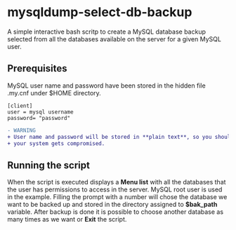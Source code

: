 # mysqldump-select-db-backup
A simple interactive bash scritp to create a MySQL database backup selected from all the databases available on the server
for a given MySQL user.

## Prerequisites

MySQL user name and password have been stored in the hidden file .my.cnf under $HOME directory. 

```
[client]
user = mysql username
password= "password"
```

```diff
- WARNING
+ User name and password will be stored in **plain text**, so you should know the risks you assume in case 
+ your system gets compromised.
```

## Running the script
When the script is executed displays a **Menu list** with all the databases that the user has permissions to access in the server. MySQL root user is used in the example. Filling the prompt with a number will chose the database we want to be backed up and stored in the directory assigned to **$bak_path** variable. After backup is done it is possible to choose another database as many times as we want or **Exit** the script.

